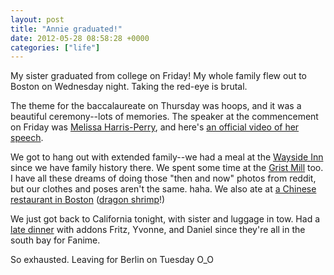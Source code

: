 ```yaml
---
layout: post
title: "Annie graduated!"
date: 2012-05-28 08:58:28 +0000
categories: ["life"]
---
```


My sister graduated from college on Friday! My whole family flew out to Boston on Wednesday night. Taking the red-eye is brutal.

The theme for the baccalaureate on Thursday was hoops, and it was a beautiful ceremony--lots of memories. The speaker at the commencement on Friday was [Melissa Harris-Perry](https://en.wikipedia.org/wiki/Melissa_Harris-Perry), and here's [an official video of her speech](https://www.youtube.com/watch?v=JO4mepx-7vU). 

We got to hang out with extended family--we had a meal at the [Wayside Inn](http://www.wayside.org/) since we have family history there. We spent some time at the [Grist Mill](http://www.wayside.org/history/gristmill) too. I have all these dreams of doing those "then and now" photos from reddit, but our clothes and poses aren't the same. haha. We also ate at [a Chinese restaurant in Boston](http://www.yelp.com/biz/asian-garden-boston) ([dragon shrimp](http://www.mdbg.net/chindict/chindict.php?page=worddict&wdrst=1&wdqb=lobster)!)

We just got back to California tonight, with sister and luggage in tow. Had a [late dinner](http://www.yelp.com/biz/happy-house-restaurant-san-jose) with addons Fritz, Yvonne, and Daniel since they're all in the south bay for Fanime. 

So exhausted. Leaving for Berlin on Tuesday O_O